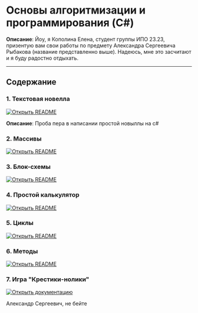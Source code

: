# Основы алгоритмизации и программирования (C#)

**Описание**: Йоу, я Кополина Елена, студент группы ИПО 23.23, призентую вам свои работы по предмету Александра Сергеевича Рыбакова (название представленно выше). Надеюсь, мне это засчитают и я буду радостно отдыхать.

---

##  Содержание 
### 1. Текстовая новелла
[![Открыть README](https://img.shields.io/badge/Документация-Новеллчк-red)](https://github.com/lkaboba27/-/tree/Novel)

**Описание**: Проба пера в написании простой новыллы на c#

### 2. Массивы
[![Открыть README](https://img.shields.io/badge/Документация-Массивчики-orange)](https://github.com/lkaboba27/-/tree/arrays)

### 3. Блок-схемы
[![Открыть README](https://img.shields.io/badge/Документация-Блочки--схемы-yellow)](https://github.com/lkaboba27/-/tree/block)

### 4. Простой калькулятор
[![Открыть README](https://img.shields.io/badge/Документация-Калькулятор-green)](https://github.com/lkaboba27/-/tree/consol_colc)

### 5. Циклы
[![Открыть README](https://img.shields.io/badge/Документация-Циклички-blue)](https://github.com/lkaboba27/-/tree/cycles)

### 6. Методы
[![Открыть README](https://img.shields.io/badge/Документация-Методи-purple)](https://github.com/lkaboba27/-/tree/methods)

### 7. Игра "Крестики-нолики"
[![Открыть документацию](https://img.shields.io/badge/_Документация-Крестик_нолик_-white)](https://github.com/lkaboba27/-/tree/ticc_tac_toe)



Александр Сергеевич, не бейте 
